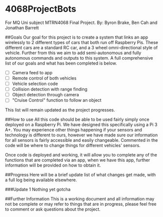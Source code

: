 # 4068ProjectBots
For MQ Uni subject MTRN4068 Final Project.
By: Byron Brake, Ben Cah and Jonathan Barrett

##Goals
Our goal for this project is to create a system that links an app wirelessly to 2 different types of cars that both run off Raspberry Pis.  These different cars are a standard RC car, and a 3 wheel omni-directional style of vehicle.  Further from this we aim to add semi-autonomous and fully autonomous commands and outputs to this system.  A full comprehensive list of our goals and what has been completed is below.

- [ ] Camera feed to app
- [ ] Remote control of both vehicles
- [ ] Vehicle selection code
- [ ] Collision detection with range finding
- [ ] Object detection through camera
- [ ] "Cruise Control" function to follow an object

This list will remain updated as the project progresses.

##How to use
All this code should be able to be used fairly simply once deployed on a Raspberry Pi.  We have designed this specifically using a Pi 3 A+.  You may experience other things happening if your sensors and technology is different to ours, however we have made sure our information for all sensors is fairly accessible and easily changeable.  Commented in the code will be where to change things for different vehicles' sensors.

Once code is deployed and working, it will allow you to complete any of the functions that are completed via an app, when we have this app, further information will be provided on how to obtain it.

##Progress
Here will be a brief update list of what changes get made, with a full log being available elsewhere.

###Update 1
Nothing yet gotcha

##Further Information
This is a working document and all information may not be complete or may refer to things that are in progress, please feel free to comment or ask questions about the project.